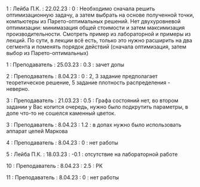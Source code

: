 1 : Лейба П.К. : 22.02.23 : 0 :  Необходимо сначала решить оптимизационную задачу, а затем выбрать на основе полученной точки, компьютеры из Парето-оптимальных решений. Нет двухуровневой оптимизации: минимазация общей стоимости и затем максимизация производительности. Смотреть пример из лабораторной и примеры из лекций. По сути, в лекции всё есть, только это нужно расширить на два сегмента и поменять порядок действий (сначала оптимизация, затем выбор из Парето-оптимальных)

1 : Преподаватель : 25.03.23 : 0.3 : зачет допы

2 : Преподаватель : 8.04.23 : 0 : 2, 3 задание предполагает теоретическое решение,  5 задание плотность распределения - неверно.

3 : Преподаватель : 21.03.23 : 0.5 : Графа состояний нет, во втором задании у Вас копится очередь, нужно было подкрутить параметры, в допе что-то не сошелся каменный цветок.

3 : Преподаватель : 8.04.23 : 1.2 : в допах нужно было использовать аппарат цепей Маркова

4 : Преподаватель : 8.04.23 : 0 : нет работы

5 : Лейба П.К. : 18.03.23 : -0.1 : отсутствие на лабораторной работе

10 : Преподаватель : 8.04.23 : 2.5 : РК

11 : Преподаватель : 8.04.23 : 0 : нет работы





